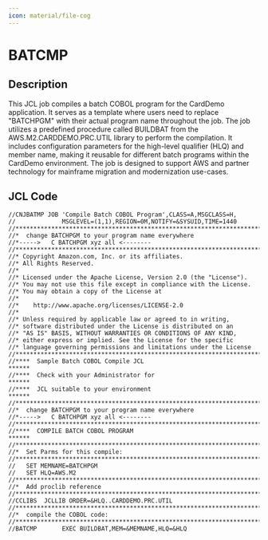 ```yaml
---
icon: material/file-cog
---
```

# BATCMP

## Description
This JCL job compiles a batch COBOL program for the CardDemo application. It serves as a template where users need to replace "BATCHPGM" with their actual program name throughout the job. The job utilizes a predefined procedure called BUILDBAT from the AWS.M2.CARDDEMO.PRC.UTIL library to perform the compilation. It includes configuration parameters for the high-level qualifier (HLQ) and member name, making it reusable for different batch programs within the CardDemo environment. The job is designed to support AWS and partner technology for mainframe migration and modernization use-cases.

## JCL Code
```jcl
//CNJBATMP JOB 'Compile Batch COBOL Program',CLASS=A,MSGCLASS=H,        
//             MSGLEVEL=(1,1),REGION=0M,NOTIFY=&SYSUID,TIME=1440
//*********************************************************************         
//*  change BATCHPGM to your program name everywhere                            
//*----->   C BATCHPGM xyz all <--------                                        
//*********************************************************************
//* Copyright Amazon.com, Inc. or its affiliates.                   
//* All Rights Reserved.                                            
//*                                                                 
//* Licensed under the Apache License, Version 2.0 (the "License"). 
//* You may not use this file except in compliance with the License.
//* You may obtain a copy of the License at                         
//*                                                                 
//*    http://www.apache.org/licenses/LICENSE-2.0                   
//*                                                                 
//* Unless required by applicable law or agreed to in writing,      
//* software distributed under the License is distributed on an     
//* "AS IS" BASIS, WITHOUT WARRANTIES OR CONDITIONS OF ANY KIND,    
//* either express or implied. See the License for the specific     
//* language governing permissions and limitations under the License
//*********************************************************************    
//****  Sample Batch COBOL Compile JCL                           ******         
//****  Check with your Administrator for                        ******         
//****  JCL suitable to your environment                         ******
//*********************************************************************    
//*  change BATCHPGM to your program name everywhere                            
//*----->   C BATCHPGM xyz all <--------                                        
//*********************************************************************         
//****  COMPILE BATCH COBOL PROGRAM                              ******         
//*********************************************************************         
//*  Set Parms for this compile:                                                
//*********************************************************************         
//   SET MEMNAME=BATCHPGM                                                       
//   SET HLQ=AWS.M2                                                             
//*********************************************************************         
//*  Add proclib reference                                                      
//*********************************************************************         
//CCLIBS  JCLLIB ORDER=&HLQ..CARDDEMO.PRC.UTIL                                  
//*********************************************************************         
//*  compile the COBOL code:                                                    
//*********************************************************************         
//BATCMP       EXEC BUILDBAT,MEM=&MEMNAME,HLQ=&HLQ                              

```